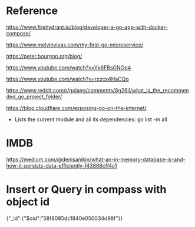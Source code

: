 # Reference

https://www.firehydrant.io/blog/developer-a-go-app-with-docker-compose/

https://www.melvinvivas.com/my-first-go-microservice/


https://peter.bourgon.org/blog/

https://www.youtube.com/watch?v=Yx6FBsGNOp4

https://www.youtube.com/watch?v=rxzcx4HaCQo

https://www.reddit.com/r/golang/comments/8g26il/what_is_the_recommended_go_project_folder/

https://blog.cloudflare.com/exposing-go-on-the-internet/

- Lists the current module and all its dependencies: go list -m all 

# IMDB
https://medium.com/@denisanikin/what-an-in-memory-database-is-and-how-it-persists-data-efficiently-f43868cff4c1

# Insert or Query in compass with object id
{"_id":{"$oid":"58f8085dc1840e050034d98f"}}